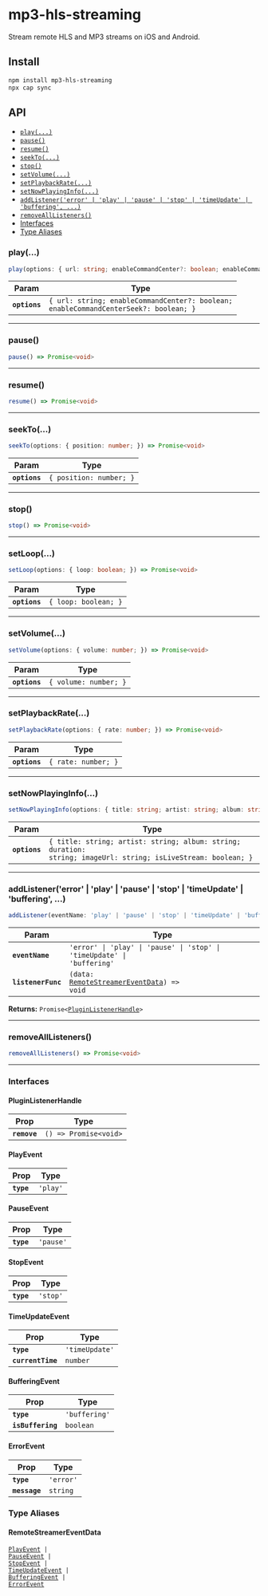 # mp3-hls-streaming

Stream remote HLS and MP3 streams on iOS and Android.

## Install

```bash
npm install mp3-hls-streaming
npx cap sync
```

## API

<docgen-index>

* [`play(...)`](#play)
* [`pause()`](#pause)
* [`resume()`](#resume)
* [`seekTo(...)`](#seekto)
* [`stop()`](#stop)
* [`setVolume(...)`](#setvolume)
* [`setPlaybackRate(...)`](#setplaybackrate)
* [`setNowPlayingInfo(...)`](#setnowplayinginfo)
* [`addListener('error' | 'play' | 'pause' | 'stop' | 'timeUpdate' | 'buffering', ...)`](#addlistenererror--play--pause--stop--timeupdate--buffering-)
* [`removeAllListeners()`](#removealllisteners)
* [Interfaces](#interfaces)
* [Type Aliases](#type-aliases)

</docgen-index>

<docgen-api>
<!--Update the source file JSDoc comments and rerun docgen to update the docs below-->

### play(...)

```typescript
play(options: { url: string; enableCommandCenter?: boolean; enableCommandCenterSeek?: boolean; }) => Promise<void>
```

| Param         | Type                                                                                            |
| ------------- | ----------------------------------------------------------------------------------------------- |
| **`options`** | <code>{ url: string; enableCommandCenter?: boolean; enableCommandCenterSeek?: boolean; }</code> |

--------------------

### pause()

```typescript
pause() => Promise<void>
```

--------------------

### resume()

```typescript
resume() => Promise<void>
```

--------------------

### seekTo(...)

```typescript
seekTo(options: { position: number; }) => Promise<void>
```

| Param         | Type                               |
| ------------- | ---------------------------------- |
| **`options`** | <code>{ position: number; }</code> |

--------------------

### stop()

```typescript
stop() => Promise<void>
```

--------------------

### setLoop(...)

```typescript
setLoop(options: { loop: boolean; }) => Promise<void>
```

| Param         | Type                             |
| ------------- | -------------------------------- |
| **`options`** | <code>{ loop: boolean; }</code> |

--------------------

### setVolume(...)

```typescript
setVolume(options: { volume: number; }) => Promise<void>
```

| Param         | Type                             |
| ------------- | -------------------------------- |
| **`options`** | <code>{ volume: number; }</code> |

--------------------

### setPlaybackRate(...)

```typescript
setPlaybackRate(options: { rate: number; }) => Promise<void>
```

| Param         | Type                           |
| ------------- | ------------------------------ |
| **`options`** | <code>{ rate: number; }</code> |

--------------------

### setNowPlayingInfo(...)

```typescript
setNowPlayingInfo(options: { title: string; artist: string; album: string; duration: string; imageUrl: string; isLiveStream: boolean; }) => Promise<void>
```

| Param         | Type                                                                                                                      |
| ------------- | ------------------------------------------------------------------------------------------------------------------------- |
| **`options`** | <code>{ title: string; artist: string; album: string; duration: string; imageUrl: string; isLiveStream: boolean; }</code> |

--------------------

### addListener('error' | 'play' | 'pause' | 'stop' | 'timeUpdate' | 'buffering', ...)

```typescript
addListener(eventName: 'play' | 'pause' | 'stop' | 'timeUpdate' | 'buffering' | 'error', listenerFunc: (data: RemoteStreamerEventData) => void) => Promise<PluginListenerHandle>
```

| Param              | Type                                                                                           |
| ------------------ | ---------------------------------------------------------------------------------------------- |
| **`eventName`**    | <code>'error' \| 'play' \| 'pause' \| 'stop' \| 'timeUpdate' \| 'buffering'</code>             |
| **`listenerFunc`** | <code>(data: <a href="#remotestreamereventdata">RemoteStreamerEventData</a>) =&gt; void</code> |

**Returns:** <code>Promise&lt;<a href="#pluginlistenerhandle">PluginListenerHandle</a>&gt;</code>

--------------------

### removeAllListeners()

```typescript
removeAllListeners() => Promise<void>
```

--------------------

### Interfaces

#### PluginListenerHandle

| Prop         | Type                                      |
| ------------ | ----------------------------------------- |
| **`remove`** | <code>() =&gt; Promise&lt;void&gt;</code> |

#### PlayEvent

| Prop       | Type                |
| ---------- | ------------------- |
| **`type`** | <code>'play'</code> |

#### PauseEvent

| Prop       | Type                 |
| ---------- | -------------------- |
| **`type`** | <code>'pause'</code> |

#### StopEvent

| Prop       | Type                |
| ---------- | ------------------- |
| **`type`** | <code>'stop'</code> |

#### TimeUpdateEvent

| Prop              | Type                      |
| ----------------- | ------------------------- |
| **`type`**        | <code>'timeUpdate'</code> |
| **`currentTime`** | <code>number</code>       |

#### BufferingEvent

| Prop              | Type                     |
| ----------------- | ------------------------ |
| **`type`**        | <code>'buffering'</code> |
| **`isBuffering`** | <code>boolean</code>     |

#### ErrorEvent

| Prop          | Type                 |
| ------------- | -------------------- |
| **`type`**    | <code>'error'</code> |
| **`message`** | <code>string</code>  |

### Type Aliases

#### RemoteStreamerEventData

<code><a href="#playevent">PlayEvent</a> | <a href="#pauseevent">PauseEvent</a> | <a href="#stopevent">StopEvent</a> | <a href="#timeupdateevent">TimeUpdateEvent</a> | <a href="#bufferingevent">BufferingEvent</a> | <a href="#errorevent">ErrorEvent</a></code>

</docgen-api>
